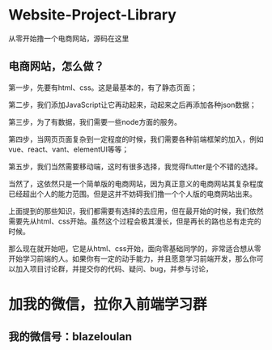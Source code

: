 # Website-Project-Library
从零开始撸一个电商网站，源码在这里

## 电商网站，怎么做？

第一步，先要有html、css。这是最基本的，有了静态页面；

第二步，我们添加JavaScript让它再动起来，动起来之后再添加各种json数据；

第三步，为了有数据，我们需要一些node方面的服务。

第四步，当网页页面复杂到一定程度的时候，我们需要各种前端框架的加入，例如vue、react、vant、elementUI等等；

第五步，我们当然需要移动端，这时有很多选择，我觉得flutter是个不错的选择。

当然了，这依然只是一个简单版的电商网站，因为真正意义的电商网站其复杂程度已经超出个人的能力范围。但是这并不妨碍我们撸一个个人版的电商网站出来。

上面提到的那些知识，我们都需要有选择的去应用，但在最开始的时候，我们依然需要先从html、css开始。虽然这个过程会极其漫长，但是再长的路也总有走完的时候。

那么现在就开始吧，它是从html、css开始，面向零基础同学的，非常适合想从零开始学习前端的人。如果你有一定的动手能力，并且愿意学习前端开发，那么你可以加入项目讨论群，并提交你的代码、疑问、bug，并参与讨论，

# 加我的微信，拉你入前端学习群
## 我的微信号：blazeloulan
